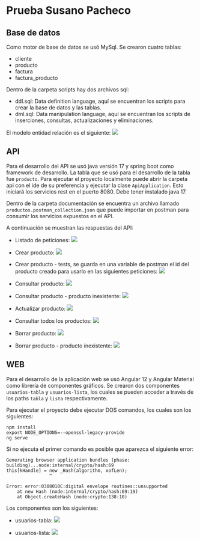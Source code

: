 # Prueba Susano Pacheco

## Base de datos
Como motor de base de datos se usó MySql. Se crearon cuatro tablas:
* cliente
* producto
* factura
* factura_producto

Dentro de la carpeta scripts hay dos archivos sql:
* ddl.sql: Data definition language, aquí se encuentran los scripts para crear la base de datos y las tablas.
* dml.sql: Data manipulation language, aquí se encuentran los scripts de inserciones, consultas, actualizaciones y eliminaciones. 

El modelo entidad relación es el siguiente:
![](scripts/diagrama.png)

## API
Para el desarrollo del API se usó java versión 17 y spring boot como framework de desarrollo. La tabla que se usó para el desarrollo de la tabla fue `producto`. Para ejecutar el proyecto localmente puede abrir la carpeta api con el ide de su preferencia y ejecutar la clase `ApiApplication`. Esto iniciará los servicios rest en el puerto 8080. Debe tener instalado java 17.

Dentro de la carpeta documentación se encuentra un archivo llamado `productos.postman_collection.json` que puede importar en postman para consumir los servicios expuestos en el API.

A continuación se muestran las respuestas del API:

* Listado de peticiones:
![](documentacion/img/01-peticiones.png)


* Crear producto:
![](documentacion/img/02-crear.png)


* Crear producto - tests, se guarda en una variable de postman el id del producto creado para usarlo en las siguientes peticiones:
![](documentacion/img/03-crear-tests.png)


* Consultar producto:
![](documentacion/img/04-get-ok.png)


* Consultar producto - producto inexistente:
![](documentacion/img/05-get-not-found.png)


* Actualizar producto:
![](documentacion/img/06-actualizar.png)


* Consultar todos los productos:
![](documentacion/img/07-getall.png)


* Borrar producto:
![](documentacion/img/09-delete-ok.png)


* Borrar producto - producto inexistente:
![](documentacion/img/10-delete-not-found.png)
  

## WEB
Para el desarrollo de la aplicación web se usó Angular 12 y Angular Material como librería de componentes gráficos. Se crearon dos componentes `usuarios-tabla` y `usuarios-lista`, los cuales se pueden acceder a través de los paths `tabla` y `lista` respectivamente. 

Para ejecutar el proyecto debe ejecutar DOS comandos, los cuales son los siguientes:

```shell
npm install
export NODE_OPTIONS=--openssl-legacy-provide
ng serve
```

Si no ejecuta el primer comando es posible que aparezca el siguiente error:
```shell
Generating browser application bundles (phase: building)...node:internal/crypto/hash:69
this[kHandle] = new _Hash(algorithm, xofLen);
                ^

Error: error:0308010C:digital envelope routines::unsupported
    at new Hash (node:internal/crypto/hash:69:19)
    at Object.createHash (node:crypto:138:10)
```

Los componentes son los siguientes:
* usuarios-tabla:
![](documentacion/img/front-01-tabla.png)


* usuarios-lista:
![](documentacion/img/front-02-lista.png)